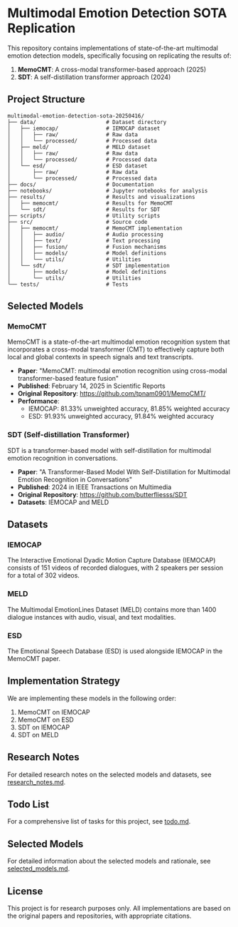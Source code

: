 # Multimodal Emotion Detection SOTA Replication

This repository contains implementations of state-of-the-art multimodal emotion detection models, specifically focusing on replicating the results of:

1. **MemoCMT**: A cross-modal transformer-based approach (2025)
2. **SDT**: A self-distillation transformer approach (2024)

## Project Structure

```
multimodal-emotion-detection-sota-20250416/
├── data/                      # Dataset directory
│   ├── iemocap/               # IEMOCAP dataset
│   │   ├── raw/               # Raw data
│   │   └── processed/         # Processed data
│   ├── meld/                  # MELD dataset
│   │   ├── raw/               # Raw data
│   │   └── processed/         # Processed data
│   └── esd/                   # ESD dataset
│       ├── raw/               # Raw data
│       └── processed/         # Processed data
├── docs/                      # Documentation
├── notebooks/                 # Jupyter notebooks for analysis
├── results/                   # Results and visualizations
│   ├── memocmt/               # Results for MemoCMT
│   └── sdt/                   # Results for SDT
├── scripts/                   # Utility scripts
├── src/                       # Source code
│   ├── memocmt/               # MemoCMT implementation
│   │   ├── audio/             # Audio processing
│   │   ├── text/              # Text processing
│   │   ├── fusion/            # Fusion mechanisms
│   │   ├── models/            # Model definitions
│   │   └── utils/             # Utilities
│   └── sdt/                   # SDT implementation
│       ├── models/            # Model definitions
│       └── utils/             # Utilities
└── tests/                     # Tests
```

## Selected Models

### MemoCMT

MemoCMT is a state-of-the-art multimodal emotion recognition system that incorporates a cross-modal transformer (CMT) to effectively capture both local and global contexts in speech signals and text transcripts.

- **Paper**: "MemoCMT: multimodal emotion recognition using cross-modal transformer-based feature fusion"
- **Published**: February 14, 2025 in Scientific Reports
- **Original Repository**: https://github.com/tpnam0901/MemoCMT/
- **Performance**:
  - IEMOCAP: 81.33% unweighted accuracy, 81.85% weighted accuracy
  - ESD: 91.93% unweighted accuracy, 91.84% weighted accuracy

### SDT (Self-distillation Transformer)

SDT is a transformer-based model with self-distillation for multimodal emotion recognition in conversations.

- **Paper**: "A Transformer-Based Model With Self-Distillation for Multimodal Emotion Recognition in Conversations"
- **Published**: 2024 in IEEE Transactions on Multimedia
- **Original Repository**: https://github.com/butterfliesss/SDT
- **Datasets**: IEMOCAP and MELD

## Datasets

### IEMOCAP

The Interactive Emotional Dyadic Motion Capture Database (IEMOCAP) consists of 151 videos of recorded dialogues, with 2 speakers per session for a total of 302 videos.

### MELD

The Multimodal EmotionLines Dataset (MELD) contains more than 1400 dialogue instances with audio, visual, and text modalities.

### ESD

The Emotional Speech Database (ESD) is used alongside IEMOCAP in the MemoCMT paper.

## Implementation Strategy

We are implementing these models in the following order:

1. MemoCMT on IEMOCAP
2. MemoCMT on ESD
3. SDT on IEMOCAP
4. SDT on MELD

## Research Notes

For detailed research notes on the selected models and datasets, see [research_notes.md](research_notes.md).

## Todo List

For a comprehensive list of tasks for this project, see [todo.md](todo.md).

## Selected Models

For detailed information about the selected models and rationale, see [selected_models.md](selected_models.md).

## License

This project is for research purposes only. All implementations are based on the original papers and repositories, with appropriate citations.
